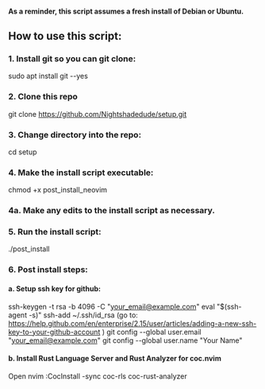 #### As a reminder, this script assumes a fresh install of Debian or Ubuntu.

## How to use this script:
### 1. Install git so you can git clone:
sudo apt install git --yes

### 2. Clone this repo
git clone https://github.com/Nightshadedude/setup.git

### 3. Change directory into the repo:
cd setup

### 4. Make the install script executable:
chmod +x post_install_neovim

### 4a. Make any edits to the install script as necessary.

### 5. Run the install script:
./post_install

### 6. Post install steps:
  #### a. Setup ssh key for github:
  ssh-keygen -t rsa -b 4096 -C "your_email@example.com"
  eval "$(ssh-agent -s)"
  ssh-add ~/.ssh/id_rsa
 (go to: https://help.github.com/en/enterprise/2.15/user/articles/adding-a-new-ssh-key-to-your-github-account )
  git config --global user.email "your_email@example.com"
  git config --global user.name "Your Name"

  #### b. Install Rust Language Server and Rust Analyzer for coc.nvim
  Open nvim
  :CocInstall -sync coc-rls coc-rust-analyzer
